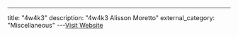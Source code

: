 ---
title: "4w4k3"
description: "4w4k3
Alisson Moretto"
external_category: "Miscellaneous"
---[Visit Website](https://github.com/4w4k3)

